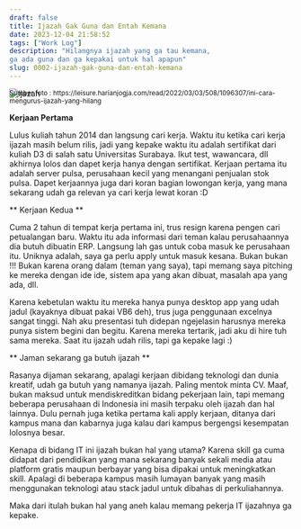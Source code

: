 ```yaml
---
draft: false
title: Ijazah Gak Guna dan Entah Kemana
date: 2023-12-04 21:58:52
tags: ["Work Log"]
description: "Hilangnya ijazah yang ga tau kemana,
ga ada guna dan ga kepakai untuk hal apapun"
slug: 0002-ijazah-gak-guna-dan-entah-kemana
---
```


![ijazah](https://img.harianjogja.com/posts/2022/03/03/1096307/ilustrasi-ijazah.jpg)

<div style="margin-top: -30px;">
<small>Sumber foto : https://leisure.harianjogja.com/read/2022/03/03/508/1096307/ini-cara-mengurus-ijazah-yang-hilang</small>
</div>

**Kerjaan Pertama**

Lulus kuliah tahun 2014 dan langsung cari kerja. Waktu
itu ketika cari kerja ijazah masih belum rilis, jadi
yang kepake waktu itu adalah sertifikat dari kuliah D3
di salah satu Universitas Surabaya. Ikut test,
wawancara, dll akhirnya lolos dan dapet kerja hanya
dengan sertifikat. Kerjaan pertama itu adalah server
pulsa, perusahaan kecil yang menangani penjualan stok
pulsa. Dapet kerjaannya juga dari koran bagian
lowongan kerja, yang mana sekarang udah ga relevan ya
cari kerja lewat koran :D

** Kerjaan Kedua **

Cuma 2 tahun di tempat kerja pertama ini, trus resign
karena pengen cari petualangan baru. Waktu itu ada
informasi dari teman kalau perusahaannya dia butuh
dibuatin ERP. Langsung lah gas untuk coba masuk ke
perusahaan itu. Uniknya adalah, saya ga perlu apply
untuk masuk kesana. Bukan bukan !!! Bukan karena orang
dalam (teman yang saya), tapi memang saya pitching ke
mereka dengan ide ide, sistem apa yang akan dibuat,
masalah apa yang ada, dll.

Karena kebetulan waktu itu mereka hanya punya desktop
app yang udah jadul (kayaknya dibuat pakai VB6 deh),
trus juga penggunaan excelnya sangat tinggi. Nah aku
presentasi tuh didepan ngejelasin harusnya mereka
punya sistem begini dan begitu. Karena mereka
tertarik, jadi aku di hire tuh sama mereka. Saat itu
ijazah udah rilis, tapi ga kepake lagi :)

** Jaman sekarang ga butuh ijazah **

Rasanya dijaman sekarang, apalagi kerjaan dibidang
teknologi dan dunia kreatif, udah ga butuh yang namanya ijazah. Paling
mentok minta CV. Maaf, bukan maksud untuk
mendiskreditkan bidang pekerjaan lain, tapi memang beberapa
perusahaan di
Indonesia ini masih terpaku oleh ijazah dan hal lainnya.
Dulu pernah juga ketika pertama kali apply kerjaan, ditanya
dari kampus mana dan kabarnya juga kalau dari kampus
bergengsi kesempatan lolosnya besar.

Kenapa di bidang IT ini ijazah bukan hal yang utama? Karena
skill ga cuma didapat dari pendidikan yang mana sekarang
banyak sekali media atau platform gratis maupun berbayar
yang bisa dipakai untuk meningkatkan skill. Apalagi di
beberapa kampus masih lumayan banyak yang masih menggunakan
teknologi atau stack jadul untuk dibahas di perkuliahannya.

Maka dari itulah bukan hal yang aneh kalau memang pekerja
IT ijazahnya ga kepake.
